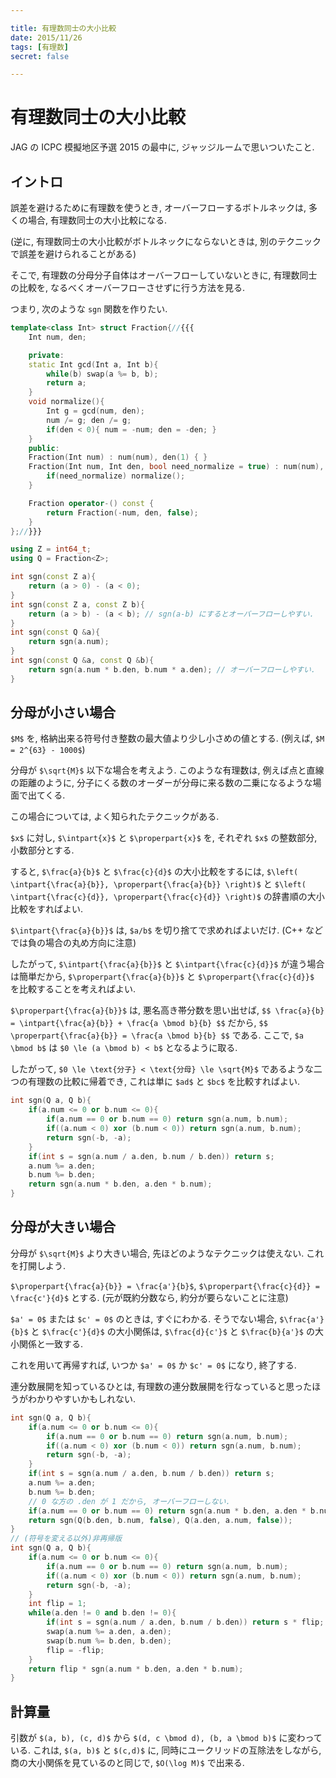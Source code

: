```yaml
---

title: 有理数同士の大小比較
date: 2015/11/26
tags: [有理数]
secret: false

---
```

<div style="display:none">$$
\newcommand{\intpart}[1]{\lfloor\,#1\,\rfloor}
\newcommand{\properpart}[1]{\left\{\,#1\,\right\}}
$$</div>

# 有理数同士の大小比較

JAG の ICPC 模擬地区予選 2015 の最中に, ジャッジルームで思いついたこと.

## イントロ

誤差を避けるために有理数を使うとき, オーバーフローするボトルネックは, 多くの場合, 有理数同士の大小比較になる.

(逆に, 有理数同士の大小比較がボトルネックにならないときは, 別のテクニックで誤差を避けられることがある)

そこで, 有理数の分母分子自体はオーバーフローしていないときに, 有理数同士の比較を, なるべくオーバーフローさせずに行う方法を見る.

つまり, 次のような `sgn` 関数を作りたい.

```cpp
template<class Int> struct Fraction{//{{{
    Int num, den;

    private:
    static Int gcd(Int a, Int b){
        while(b) swap(a %= b, b);
        return a;
    }
    void normalize(){
        Int g = gcd(num, den);
        num /= g; den /= g;
        if(den < 0){ num = -num; den = -den; }
    }
    public:
    Fraction(Int num) : num(num), den(1) { }
    Fraction(Int num, Int den, bool need_normalize = true) : num(num), den(den) {
        if(need_normalize) normalize();
    }

    Fraction operator-() const {
        return Fraction(-num, den, false);
    }
};//}}}

using Z = int64_t;
using Q = Fraction<Z>;

int sgn(const Z a){
    return (a > 0) - (a < 0);
}
int sgn(const Z a, const Z b){
    return (a > b) - (a < b); // sgn(a-b) にするとオーバーフローしやすい.
}
int sgn(const Q &a){
    return sgn(a.num);
}
int sgn(const Q &a, const Q &b){
    return sgn(a.num * b.den, b.num * a.den); // オーバーフローしやすい.
}
```


## 分母が小さい場合

`$M$` を, 格納出来る符号付き整数の最大値より少し小さめの値とする. (例えば, `$M = 2^{63} - 1000$`)

分母が `$\sqrt{M}$` 以下な場合を考えよう.
このような有理数は, 例えば点と直線の距離のように, 分子にくる数のオーダーが分母に来る数の二乗になるような場面で出てくる.

この場合については, よく知られたテクニックがある.

`$x$` に対し, `$\intpart{x}$` と `$\properpart{x}$` を, それぞれ `$x$` の整数部分, 小数部分とする.

すると, `$\frac{a}{b}$` と `$\frac{c}{d}$` の大小比較をするには,
`$\left( \intpart{\frac{a}{b}}, \properpart{\frac{a}{b}} \right)$`
と
`$\left( \intpart{\frac{c}{d}}, \properpart{\frac{c}{d}} \right)$`
の辞書順の大小比較をすればよい.

`$\intpart{\frac{a}{b}}$` は, `$a/b$` を切り捨てで求めればよいだけ. (C++ などでは負の場合の丸め方向に注意)

したがって, `$\intpart{\frac{a}{b}}$` と `$\intpart{\frac{c}{d}}$` が違う場合は簡単だから, `$\properpart{\frac{a}{b}}$` と `$\properpart{\frac{c}{d}}$` を比較することを考えればよい.

`$\properpart{\frac{a}{b}}$` は, 悪名高き帯分数を思い出せば,
`$$
\frac{a}{b} = \intpart{\frac{a}{b}} + \frac{a \bmod b}{b}
$$`
だから,
`$$
\properpart{\frac{a}{b}} = \frac{a \bmod b}{b}
$$`
である. ここで, `$a \bmod b$` は `$0 \le (a \bmod b) < b$` となるように取る.

したがって, `$0 \le \text{分子} < \text{分母} \le \sqrt{M}$` であるような二つの有理数の比較に帰着でき, これは単に `$ad$` と `$bc$` を比較すればよい.

```cpp
int sgn(Q a, Q b){
    if(a.num <= 0 or b.num <= 0){
        if(a.num == 0 or b.num == 0) return sgn(a.num, b.num);
        if((a.num < 0) xor (b.num < 0)) return sgn(a.num, b.num);
        return sgn(-b, -a);
    }
    if(int s = sgn(a.num / a.den, b.num / b.den)) return s;
    a.num %= a.den;
    b.num %= b.den;
    return sgn(a.num * b.den, a.den * b.num);
}
```


## 分母が大きい場合

分母が `$\sqrt{M}$` より大きい場合, 先ほどのようなテクニックは使えない.
これを打開しよう.

`$\properpart{\frac{a}{b}} = \frac{a'}{b}$`, `$\properpart{\frac{c}{d}} = \frac{c'}{d}$` とする. (元が既約分数なら, 約分が要らないことに注意)

`$a' = 0$` または `$c' = 0$` のときは, すぐにわかる.
そうでない場合, `$\frac{a'}{b}$` と `$\frac{c'}{d}$` の大小関係は, `$\frac{d}{c'}$` と `$\frac{b}{a'}$` の大小関係と一致する.

これを用いて再帰すれば, いつか `$a' = 0$` か `$c' = 0$` になり, 終了する.

連分数展開を知っているひとは, 有理数の連分数展開を行なっていると思ったほうがわかりやすいかもしれない.

```cpp
int sgn(Q a, Q b){
    if(a.num <= 0 or b.num <= 0){
        if(a.num == 0 or b.num == 0) return sgn(a.num, b.num);
        if((a.num < 0) xor (b.num < 0)) return sgn(a.num, b.num);
        return sgn(-b, -a);
    }
    if(int s = sgn(a.num / a.den, b.num / b.den)) return s;
    a.num %= a.den;
    b.num %= b.den;
    // 0 な方の .den が 1 だから, オーバーフローしない.
    if(a.num == 0 or b.num == 0) return sgn(a.num * b.den, a.den * b.num);
    return sgn(Q(b.den, b.num, false), Q(a.den, a.num, false));
}
// (符号を変える以外)非再帰版
int sgn(Q a, Q b){
    if(a.num <= 0 or b.num <= 0){
        if(a.num == 0 or b.num == 0) return sgn(a.num, b.num);
        if((a.num < 0) xor (b.num < 0)) return sgn(a.num, b.num);
        return sgn(-b, -a);
    }
    int flip = 1;
    while(a.den != 0 and b.den != 0){
        if(int s = sgn(a.num / a.den, b.num / b.den)) return s * flip;
        swap(a.num %= a.den, a.den);
        swap(b.num %= b.den, b.den);
        flip = -flip;
    }
    return flip * sgn(a.num * b.den, a.den * b.num);
}
```


## 計算量

引数が `$(a, b), (c, d)$` から `$(d, c \bmod d), (b, a \bmod b)$` に変わっている.
これは, `$(a, b)$` と `$(c,d)$` に, 同時にユークリッドの互除法をしながら, 商の大小関係を見ているのと同じで, `$O(\log M)$` で出来る.


